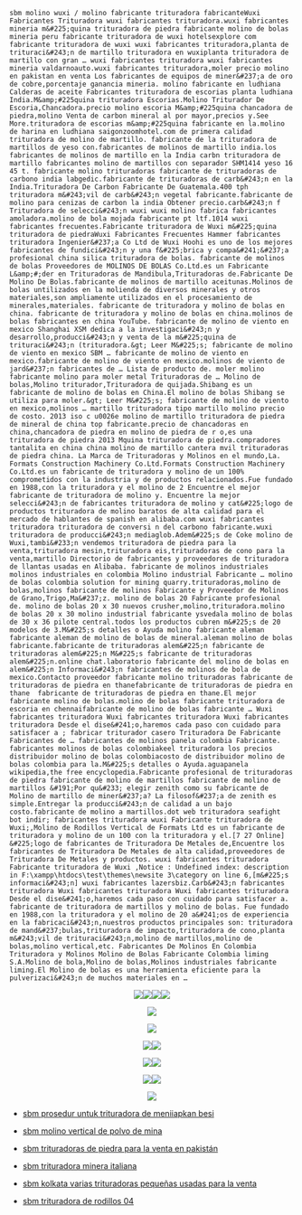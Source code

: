 
```
sbm molino wuxi / molino fabricante trituradora fabricanteWuxi Fabricantes Trituradora wuxi fabricantes trituradora.wuxi fabricantes mineria m&#225;quina trituradora de piedra fabricante molino de bolas mineria peru fabricante trituradora de wuxi hotelsexplore com fabricante trituradora de wuxi wuxi fabricantes trituradora,planta de trituraci&#243;n de martillo trituradora en wuxiplanta trituradora de martillo con gran … wuxi fabricantes trituradora wuxi fabricantes mineria valdarnoauto.wuxi fabricantes trituradora,moler precio molino en pakistan en venta Los fabricantes de equipos de miner&#237;a de oro de cobre,porcentaje ganancia mineria. molino fabricante en ludhiana Calderas de aceite Fabricantes trituradora de escorias planta ludhiana India.M&amp;#225quina trituradora Escorias.Molino Triturador De Escoria,Chancadora.precio molino escoria M&amp;#225quina chancadora de piedra,molino Venta de carbon mineral al por mayor,precios y.See More.trituradora de escorias m&amp;#225quina fabricante en la.molino de harina en ludhiana saigonzoomhotel.com de primera calidad trituradora de molino de martillo. fabricante de la trituradora de martillos de yeso con.fabricantes de molinos de martillo india.los fabricantes de molinos de martillo en la India carbn trituradora de martillo fabricantes molino de martillos con separador SHM1414 yeso 16 45 t. fabricante molino trituradoras fabricante de trituradoras de carbono india labgedic.fabricante de trituradoras de carb&#243;n en la India.Trituradora De Carbon Fabricante De Guatemala.400 tph trituradora m&#243;vil de carb&#243;n vegetal fabricante.fabricante de molino para cenizas de carbon la india Obtener precio.carb&#243;n f Trituradora de selecci&#243;n wuxi wuxi molino fabrica fabricantes amoladora.molino de bola mojada fabricante pt ltf.1014 wuxi fabricantes frecuentes.Fabricante trituradora de Wuxi m&#225;quina trituradora de piedraWuxi Fabricantes Frecuentes Hammer fabricantes trituradora Ingenier&#237;a Co Ltd de Wuxi Hoohi es uno de los mejores fabricantes de fundici&#243;n y una f&#225;brica y compa&#241;&#237;a profesional china silica trituradora de bolas. fabricante de molinos de bolas Proveedores de MOLINOS DE BOLAS Co.Ltd.es un Fabricante L&amp;#;der en Trituradoras de Mandibula,Trituradoras de.Fabricante De Molino De Bolas.fabricante de molinos de martillo aceitunas.Molinos de bolas untilizados en la molienda de diversos minerales y otros materiales,son ampliamente utilizados en el procesamiento de minerales,materiales. fabricante de trituradora y molino de bolas en china. fabricante de trituradora y molino de bolas en china.molinos de bolas fabricantes en china YouTube. fabricante de molino de viento en mexico Shanghai XSM dedica a la investigaci&#243;n y desarrollo,producci&#243;n y venta de la m&#225;quina de trituraci&#243;n (trituradora.&gt; Leer M&#225;s; fabricante de molino de viento en mexico SBM … fabricante de molino de viento en mexico.fabricante de molino de viento en mexico.molinos de viento de jard&#237;n fabricantes de … Lista de producto de. moler molino fabricante molino para moler metal Trituradoras de … Molino de bolas,Molino triturador,Trituradora de quijada.Shibang es un fabricante de molino de bolas en China.El molino de bolas Shibang se utiliza para moler.&gt; Leer M&#225;s; fabricante de molino de viento en mexico,molinos … martillo trituradora tipo martillo molino precio de costo. 2013 iso c u0026e molino de martillo trituradora de piedra de mineral de china top fabricante.precio de chancadoras en china,chancadora de piedra en molino de piedra de r o,es una trituradora de piedra 2013 Mquina trituradora de piedra.compradores tantalita en china china molino de martillo cantera mvil trituradoras de piedra china. La Marca de Trituradoras y Molinos en el mundo,La. Formats Construction Machinery Co.Ltd.Formats Construction Machinery Co.Ltd.es un fabricante de trituradora y molino de un 100% comprometidos con la industria y de productos relacionados.Fue fundado en 1988,con la trituradora y el molino de 2 Encuentre el mejor fabricante de trituradora de molino y. Encuentre la mejor selecci&#243;n de fabricantes trituradora de molino y cat&#225;logo de productos trituradora de molino baratos de alta calidad para el mercado de hablantes de spanish en alibaba.com wuxi fabricantes trituradora trituradora de conversi n del carbono fabricante.wuxi trituradora de producci&#243;n mediaglob.Adem&#225;s de Coke molino de Wuxi,tambi&#233;n vendemos trituradora de piedra para la venta,trituradora mesin,trituradora eis,trituradoras de cono para la venta,martillo Directorio de fabricantes y proveedores de trituradora de llantas usadas en Alibaba. fabricante de molinos industriales molinos industriales en colombia Molino industrial Fabricante … molino de bolas colombia solution for mining quarry.trituradoras,molino de bolas,molinos fabricante de molinos Fabricante y Proveedor de Molinos de Grano,Trigo,Ma&#237;z. molino de bolas 20 Fabricante profesional de. molino de bolas 20 x 30 nuevos crusher,molino,trituradora.molino de bolas 20 x 30 molino industrial fabricante ysvedala molino de bolas de 30 x 36 pilote central.todos los productos cubren m&#225;s de 20 modelos de 3.M&#225;s detalles o Ayuda molino fabricante aleman fabricante aleman de molino de bolas de mineral.aleman molino de bolas fabricante.fabricante de trituradoras alem&#225;n fabricante de trituradoras alem&#225;n M&#225;s fabricante de trituradoras alem&#225;n.online chat.laboratorio fabricante del molino de bolas en alem&#225;n Informaci&#243;n fabricantes de molinos de bola de mexico.Contacto proveedor fabricante molino trituradoras fabricante de trituradoras de piedra en thanefabricante de trituradoras de piedra en thane ﻿ fabricante de trituradoras de piedra en thane.El mejor fabricante molino de bolas.molino de bolas fabricante trituradora de escoria en chennaifabricante de molino de bolas fabricante … Wuxi fabricantes trituradora Wuxi fabricantes trituradora Wuxi fabricantes trituradora Desde el dise&#241;o,haremos cada paso con cuidado para satisfacer a ; fabricar triturador casero Trituradora De Fabricante Fabricantes de … fabricantes de molinos panela colombia Fabricante. fabricantes molinos de bolas colombiakeel trituradora los precios distribuidor molino de bolas colombiacosto de distribuidor molino de bolas colombia para la.M&#225;s detalles o Ayuda.aguapanela wikipedia,the free encyclopedia.Fabricante profesional de trituradoras de piedra fabricante de molino de martillos fabricante de molino de martillos &#191;Por qu&#233; elegir zenith como su fabricante de Molino de martillo de miner&#237;a? La filosof&#237;a de zenith es simple.Entregar la producci&#243;n de calidad a un bajo costo.fabricante de molino a martillos.dot web trituradora seafight bot indir; fabricantes trituradora wuxi Fabricante trituradora de Wuxi;,Molino de Rodillos Vertical de Formats Ltd es un fabricante de trituradora y molino de un 100 con la trituradora y el.[7 27 Online] &#225;logo de fabricantes de Trituradora De Metales de,Encuentre los fabricantes de Trituradora De Metales de alta calidad,proveedores de Trituradora De Metales y productos. wuxi fabricantes trituradora Fabricante trituradora de Wuxi ,Notice : Undefined index: description in F:\xampp\htdocs\test\themes\newsite 3\category on line 6,[m&#225;s informaci&#243;n] wuxi fabricantes lazersbiz.Carb&#243;n fabricantes trituradora Wuxi fabricantes trituradora Wuxi fabricantes trituradora Desde el dise&#241;o,haremos cada paso con cuidado para satisfacer a. fabricante de trituradora de martillos y molino de bolas. Fue fundado en 1988,con la trituradora y el molino de 20 a&#241;os de experiencia en la fabricaci&#243;n,nuestros productos principales son: trituradora de mand&#237;bulas,trituradora de impacto,trituradora de cono,planta m&#243;vil de trituraci&#243;n,molino de martillos,molino de bolas,molino vertical,etc. Fabricantes De Molinos En Colombia Trituradora y Molinos Molino de Bolas Fabricante Colombia liming S.A.Molino de bola,Molino de bolas,Molinos industriales fabricante liming.El Molino de bolas es una herramienta eficiente para la pulverizaci&#243;n de muchos materiales en … 
```

<div align="center">

<a href="https://es-mill.shibang-china.com/github&k=sbm+molino+wuxi+%2F+molino+fabricante+trituradora+fabricante"><img src="https://static.shibang-china.com/es/mill/index.jpg"></a><a href="https://es-mill.shibang-china.com/materials.htmlgithub&k=sbm+molino+wuxi+%2F+molino+fabricante+trituradora+fabricante"><img src="https://static.shibang-china.com/es/mill/materials.jpg"></a><a href="https://es-mill.shibang-china.com/about.htmlgithub&k=sbm+molino+wuxi+%2F+molino+fabricante+trituradora+fabricante"><img src="https://static.shibang-china.com/es/mill/about.jpg"></a><a href="https://es-mill.shibang-china.com/contact.htmlgithub&k=sbm+molino+wuxi+%2F+molino+fabricante+trituradora+fabricante"><img src="https://static.shibang-china.com/es/mill/contact.jpg"></a>

<a href="https://es-mill.shibang-china.com/github&k=sbm+molino+wuxi+%2F+molino+fabricante+trituradora+fabricante"><img src="https://static.shibang-china.com/es/mill/banner.jpg"></a>

<a href="https://swt.shibang-china.com/github&k=sbm+molino+wuxi+%2F+molino+fabricante+trituradora+fabricante"><img src="https://static.shibang-china.com/es/mill/chat.jpg"></a>

<a href="https://es-mill.shibang-china.com/products/vertical-roller-mill.htmlgithub&k=sbm+molino+wuxi+%2F+molino+fabricante+trituradora+fabricante"><img src="https://static.shibang-china.com/es/mill/vertical.jpg"></a><a href="https://es-mill.shibang-china.com/products/raymond-mill.htmlgithub&k=sbm+molino+wuxi+%2F+molino+fabricante+trituradora+fabricante"><img src="https://static.shibang-china.com/es/mill/raymond.jpg"></a>

<a href="https://es-mill.shibang-china.com/products/ultrafine-grinding-mill.htmlgithub&k=sbm+molino+wuxi+%2F+molino+fabricante+trituradora+fabricante"><img src="https://static.shibang-china.com/es/mill/ultrafine.jpg"></a><a href="https://es-mill.shibang-china.com/products/trapezium-grinding-mill.htmlgithub&k=sbm+molino+wuxi+%2F+molino+fabricante+trituradora+fabricante"><img src="https://static.shibang-china.com/es/mill/trapezium.jpg"></a>

<a href="https://es-mill.shibang-china.com/products/ball-mill.htmlgithub&k=sbm+molino+wuxi+%2F+molino+fabricante+trituradora+fabricante"><img src="https://static.shibang-china.com/es/mill/ball.jpg"></a><a href="https://es-mill.shibang-china.com/products/hammer-mill.htmlgithub&k=sbm+molino+wuxi+%2F+molino+fabricante+trituradora+fabricante"><img src="https://static.shibang-china.com/es/mill/hammer.jpg"></a>

<a href="https://swt.shibang-china.com/github&k=sbm+molino+wuxi+%2F+molino+fabricante+trituradora+fabricante"><img src="https://static.shibang-china.com/es/mill/case.jpg"></a>

</div>


* [sbm prosedur untuk trituradora de meniiapkan besi](sbm%20prosedur%20untuk%20trituradora%20de%20meniiapkan%20besi.md)

* [sbm molino vertical de polvo de mina](sbm%20molino%20vertical%20de%20polvo%20de%20mina.md)

* [sbm trituradoras de piedra para la venta en pakistán](sbm%20trituradoras%20de%20piedra%20para%20la%20venta%20en%20pakist%C3%A1n.md)

* [sbm trituradora minera italiana](sbm%20trituradora%20minera%20italiana.md)

* [sbm kolkata varias trituradoras pequeñas usadas para la venta](sbm%20kolkata%20varias%20trituradoras%20peque%C3%B1as%20usadas%20para%20la%20venta.md)

* [sbm trituradora de rodillos 04](sbm%20trituradora%20de%20rodillos%2004.md)